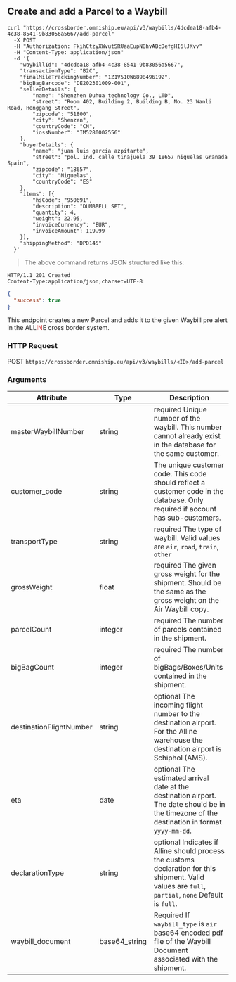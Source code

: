 ## Create and add a Parcel to a Waybill

```shell
curl "https://crossborder.omniship.eu/api/v3/waybills/4dcdea18-afb4-4c38-8541-9b83056a5667/add-parcel"
  -X POST
  -H "Authorization: FkihCtzyXWvutSRUaaEupN8hvABcDefgHI6lJKvv"
  -H "Content-Type: application/json"
  -d '{
	"waybillId": "4dcdea18-afb4-4c38-8541-9b83056a5667",
	"transactionType": "B2C",
	"finalMileTrackingNumber": "1Z1V510W6898496192",
	"bigBagBarcode": "DE202301009-001",
	"sellerDetails": {
		"name": "Shenzhen Duhua technology Co., LTD",
		"street": "Room 402, Building 2, Building B, No. 23 Wanli Road, Henggang Street",
		"zipcode": "51800",
		"city": "Shenzen",
		"countryCode": "CN",
		"iossNumber": "IM5280002556"
	},
	"buyerDetails": {
		"name": "juan luis garcia azpitarte",
		"street": "pol. ind. calle tinajuela 39 18657 niguelas Granada Spain",
		"zipcode": "18657",
		"city": "Niguelas",
		"countryCode": "ES"
	},
	"items": [{
		"hsCode": "950691",
		"description": "DUMBBELL SET",
		"quantity": 4,
		"weight": 22.95,
		"invoiceCurrency": "EUR",
		"invoiceAmount": 119.99
	}],
	"shippingMethod": "DPD145"
  }'
```

> The above command returns JSON structured like this:

```
HTTP/1.1 201 Created
Content-Type:application/json;charset=UTF-8
```

```json
{
  "success": true
}
```

This endpoint creates a new Parcel and adds it to the given Waybill pre alert in the <span class="font-weight: bold">ALL<span style="color: #d83636;">IN</span>E</span> cross border system. 

### HTTP Request

<span class="http-verb post">POST</span> `https://crossborder.omniship.eu/api/v3/waybills/<ID>/add-parcel`

### Arguments

| Attribute                 | Type                                    | Description                                                                                                                                                                                                                                                                                                                                                                                                                              |
|---------------------------|-----------------------------------------|------------------------------------------------------------------------------------------------------------------------------------------------------------------------------------------------------------------------------------------------------------------------------------------------------------------------------------------------------------------------------------------------------------------------------------------|
| masterWaybillNumber       | <span class="type">string</span>        | <span class="required">required</span> Unique number of the waybill. This number cannot already exist in the database for the same customer.                                                                                                                                                                                                                                                                                             |
| customer_code             | <span class="type">string</span>        | The unique customer code. This code should reflect a customer code in the database. Only <span class="required_if">required if</span> account has sub-customers.                                                                                                                                                                                                                                                                         | 
| transportType             | <span class="type">string</span>        | <span class="required">required</span> The type of waybill. Valid values are `air`, `road`, `train`, `other`                                                                                                                                                                                                                                                                                                                             |
| grossWeight               | <span class="type">float</span>         | <span class="required">required</span> The given gross weight for the shipment. Should be the same as the gross weight on the Air Waybill copy.                                                                                                                                                                                                                                                                                          |
| parcelCount               | <span class="type">integer</span>       | <span class="required">required</span> The number of parcels contained in the shipment.                                                                                                                                                                                                                                                                                                                                                  |
| bigBagCount               | <span class="type">integer</span>       | <span class="required">required</span> The number of bigBags/Boxes/Units contained in the shipment.                                                                                                                                                                                                                                                                                                                                      |
| destinationFlightNumber   | <span class="type">string</span>        | <span class="optional">optional</span> The incoming flight number to the destination airport. For the Alline warehouse the destination airport is Schiphol (AMS).                                                                                                                                                                                                                                                                        |
| eta                       | <span class="type">date</span>          | <span class="optional">optional</span> The estimated arrival date at the destination airport. The date should be in the timezone of the destination in format `yyyy-mm-dd`.                                                                                                                                                                                                                                                              |
| declarationType           | <span class="type">string</span>        | <span class="optional">optional</span> Indicates if Alline should process the customs declaration for this shipment. Valid values are `full`, `partial`, `none`  Default is `full`.                                                                                                                                                                                                                                                      | 
| waybill_document          | <span class="type">base64_string</span> | <span class="required_if">Required If</span> `waybill_type` is `air` base64 encoded pdf file of the Waybill Document associated with the shipment.                                                                                                                                                                                                                                                                                       |

